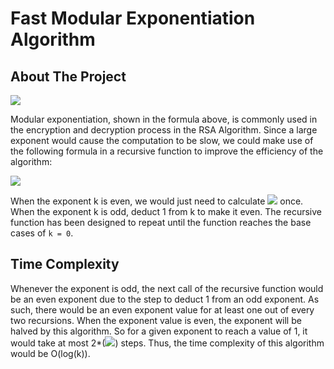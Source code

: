 # Fast Modular Exponentiation Algorithm



## About The Project


<img src="https://render.githubusercontent.com/render/math?math=r = m^k mod(n)">

Modular exponentiation, shown in the formula above, is commonly used in the encryption and decryption process in the RSA Algorithm. Since a large exponent would cause the computation to be slow, we could make use of the following formula in a recursive function to improve the efficiency of the algorithm:

<img src="https://render.githubusercontent.com/render/math?math=m^k = m^\frac{k}{2}*m^\frac{k}{2}">

When the exponent k is even, we would just need to calculate <img src="https://render.githubusercontent.com/render/math?math=m^\frac{k}{2}"> once. When the exponent k is odd, deduct 1 from k to make it even. The recursive function has been designed to repeat until the function reaches the base cases of `k = 0`.



## Time Complexity

Whenever the exponent is odd, the next call of the recursive function would be an even exponent due to the step to deduct 1 from an odd exponent. As such, there would be an even exponent value for at least one out of every two recursions. When the exponent value is even, the exponent will be halved by this algorithm. So for a given exponent to reach a value of 1, it would take at most 2*(<img src="https://render.githubusercontent.com/render/math?math=log_2 k">) steps. Thus, the time complexity of this algorithm would be O(log(k)).
